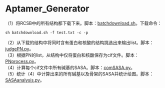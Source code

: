 # Aptamer_Generator
（1）将RCSB中的所有结构都下载下来。脚本：[batchdownload.sh](./Script/batchdownload.sh)。下载命令：  
```shell
sh batchdownload.sh -f test.txt -c -p
```
（2）从下载的结构中将同时含有蛋白和核酸的结构挑选出来输出list。脚本：[judgePN.py](./Script/judgePN.py)。  
（3）根据PN的list，从结构中仅将蛋白和核酸保存为cif文件。脚本：[PNprocess.py](./Script/PNprocess.py)。  
（4）计算每个cif文件中所有碱基的SASA。脚本：[comSASA.py](./Script/comSASA.py)。  
（5）统计（4）中计算出来的所有碱基以及骨架的SASA并统计绘图。脚本：[SASAanalysis.py](./Script/SASAanalysis.py)。  